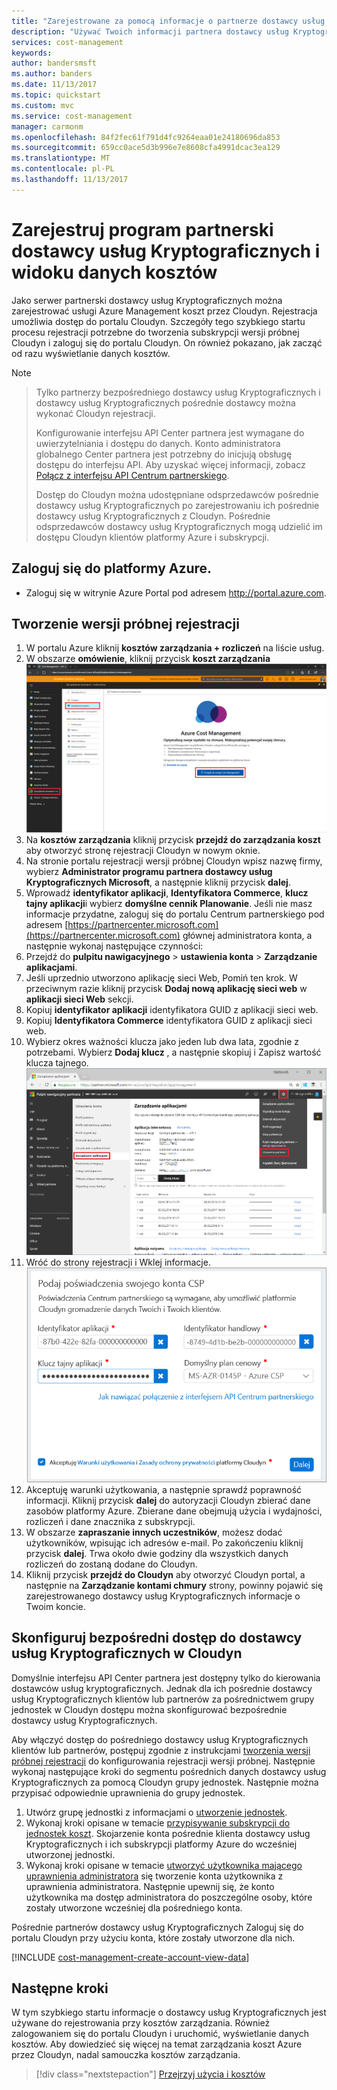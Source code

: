 ```yaml
---
title: "Zarejestrowane za pomocą informacje o partnerze dostawcy usług Kryptograficznych z usługą Azure Management koszt | Dokumentacja firmy Microsoft"
description: "Używać Twoich informacji partnera dostawcy usług Kryptograficznych, aby zarejestrować w usłudze Azure kosztów zarządzania przez Cloudyn."
services: cost-management
keywords: 
author: bandersmsft
ms.author: banders
ms.date: 11/13/2017
ms.topic: quickstart
ms.custom: mvc
ms.service: cost-management
manager: carmonm
ms.openlocfilehash: 84f2fec61f791d4fc9264eaa01e24180696da853
ms.sourcegitcommit: 659cc0ace5d3b996e7e8608cfa4991dcac3ea129
ms.translationtype: MT
ms.contentlocale: pl-PL
ms.lasthandoff: 11/13/2017
---
```

# <a name="register-with-the-csp-partner-program-and-view-cost-data"></a>Zarejestruj program partnerski dostawcy usług Kryptograficznych i widoku danych kosztów

Jako serwer partnerski dostawcy usług Kryptograficznych można zarejestrować usługi Azure Management koszt przez Cloudyn. Rejestracja umożliwia dostęp do portalu Cloudyn. Szczegóły tego szybkiego startu procesu rejestracji potrzebne do tworzenia subskrypcji wersji próbnej Cloudyn i zaloguj się do portalu Cloudyn. On również pokazano, jak zacząć od razu wyświetlanie danych kosztów.


>[!NOTE]

>Tylko partnerzy bezpośredniego dostawcy usług Kryptograficznych i dostawcy usług Kryptograficznych pośrednie dostawcy można wykonać Cloudyn rejestracji.
>
>Konfigurowanie interfejsu API Center partnera jest wymagane do uwierzytelniania i dostępu do danych. Konto administratora globalnego Center partnera jest potrzebny do inicjują obsługę dostępu do interfejsu API.
Aby uzyskać więcej informacji, zobacz [Połącz z interfejsu API Centrum partnerskiego](https://msdn.microsoft.com/library/partnercenter/mt709136.aspx).
>
>Dostęp do Cloudyn można udostępniane odsprzedawców pośrednie dostawcy usług Kryptograficznych po zarejestrowaniu ich pośrednie dostawcy usług Kryptograficznych z Cloudyn. Pośrednie odsprzedawców dostawcy usług Kryptograficznych mogą udzielić im dostępu Cloudyn klientów platformy Azure i subskrypcji.

## <a name="log-in-to-azure"></a>Zaloguj się do platformy Azure.

- Zaloguj się w witrynie Azure Portal pod adresem http://portal.azure.com.

## <a name="create-a-trial-registration"></a>Tworzenie wersji próbnej rejestracji

1. W portalu Azure kliknij **kosztów zarządzania + rozliczeń** na liście usług.
2. W obszarze **omówienie**, kliknij przycisk **koszt zarządzania**  
    ![Koszt strony zarządzania](./media/quick-register-csp/cost-mgt-billing-service.png)
3. Na **kosztów zarządzania** kliknij przycisk **przejdź do zarządzania koszt** aby otworzyć stronę rejestracji Cloudyn w nowym oknie.
4. Na stronie portalu rejestracji wersji próbnej Cloudyn wpisz nazwę firmy, wybierz **Administrator programu partnera dostawcy usług Kryptograficznych Microsoft**, a następnie kliknij przycisk **dalej**.  
5. Wprowadź **identyfikator aplikacji**, **Identyfikatora Commerce**, **klucz tajny aplikacji**i wybierz **domyślne cennik Planowanie**. Jeśli nie masz informacje przydatne, zaloguj się do portalu Centrum partnerskiego pod adresem [https://partnercenter.microsoft.com](https://partnercenter.microsoft.com) głównej administratora konta, a następnie wykonaj następujące czynności:
  1. Przejdź do **pulpitu nawigacyjnego** > **ustawienia konta** > **Zarządzanie aplikacjami**.
  2. Jeśli uprzednio utworzono aplikację sieci Web, Pomiń ten krok. W przeciwnym razie kliknij przycisk **Dodaj nową aplikację sieci web** w **aplikacji sieci Web** sekcji.
  3. Kopiuj **identyfikator aplikacji** identyfikatora GUID z aplikacji sieci web.
  4. Kopiuj **Identyfikatora Commerce** identyfikatora GUID z aplikacji sieci web.
  5. Wybierz okres ważności klucza jako jeden lub dwa lata, zgodnie z potrzebami. Wybierz **Dodaj klucz** , a następnie skopiuj i Zapisz wartość klucza tajnego.  
    ![Centrum partnerskiego dostawcy usług Kryptograficznych](./media/quick-register-csp/csp-partner-center.png)
  6. Wróć do strony rejestracji i Wklej informacje.  
      ![Poświadczenia konta dostawcy usług Kryptograficznych](./media/quick-register-csp/csp-reg.png)
6. Akceptuję warunki użytkowania, a następnie sprawdź poprawność informacji. Kliknij przycisk **dalej** do autoryzacji Cloudyn zbierać dane zasobów platformy Azure. Zbierane dane obejmują użycia i wydajności, rozliczeń i dane znacznika z subskrypcji.  
7. W obszarze **zapraszanie innych uczestników**, możesz dodać użytkowników, wpisując ich adresów e-mail. Po zakończeniu kliknij przycisk **dalej**. Trwa około dwie godziny dla wszystkich danych rozliczeń do zostaną dodane do Cloudyn.
8. Kliknij przycisk **przejdź do Cloudyn** aby otworzyć Cloudyn portal, a następnie na **Zarządzanie kontami chmury** strony, powinny pojawić się zarejestrowanego dostawcy usług Kryptograficznych informacje o Twoim koncie.

## <a name="configure-indirect-csp-access-in-cloudyn"></a>Skonfiguruj bezpośredni dostęp do dostawcy usług Kryptograficznych w Cloudyn

Domyślnie interfejsu API Center partnera jest dostępny tylko do kierowania dostawców usług kryptograficznych. Jednak dla ich pośrednie dostawcy usług Kryptograficznych klientów lub partnerów za pośrednictwem grupy jednostek w Cloudyn dostępu można skonfigurować bezpośrednie dostawcy usług Kryptograficznych.

Aby włączyć dostęp do pośredniego dostawcy usług Kryptograficznych klientów lub partnerów, postępuj zgodnie z instrukcjami [tworzenia wersji próbnej rejestracji](#create-a-trial-registration) do konfigurowania rejestracji wersji próbnej. Następnie wykonaj następujące kroki do segmentu pośrednich danych dostawcy usług Kryptograficznych za pomocą Cloudyn grupy jednostek. Następnie można przypisać odpowiednie uprawnienia do grupy jednostek.

1. Utwórz grupę jednostki z informacjami o [utworzenie jednostek](tutorial-user-access.md#create-entities).
2. Wykonaj kroki opisane w temacie [przypisywanie subskrypcji do jednostek koszt](https://support.cloudyn.com/hc/en-us/articles/115005139425-Video-Assigning-subscriptions-to-Cost-Entities). Skojarzenie konta pośrednie klienta dostawcy usług Kryptograficznych i ich subskrypcji platformy Azure do wcześniej utworzonej jednostki.
3. Wykonaj kroki opisane w temacie [utworzyć użytkownika mającego uprawnienia administratora](tutorial-user-access.md#create-a-user-with-admin-access) się tworzenie konta użytkownika z uprawnienia administratora. Następnie upewnij się, że konto użytkownika ma dostęp administratora do poszczególne osoby, które zostały utworzone wcześniej dla pośredniego konta.

Pośrednie partnerów dostawcy usług Kryptograficznych Zaloguj się do portalu Cloudyn przy użyciu konta, które zostały utworzone dla nich.


[!INCLUDE [cost-management-create-account-view-data](../../includes/cost-management-create-account-view-data.md)]

## <a name="next-steps"></a>Następne kroki

W tym szybkiego startu informacje o dostawcy usług Kryptograficznych jest używane do rejestrowania przy kosztów zarządzania. Również zalogowaniem się do portalu Cloudyn i uruchomić, wyświetlanie danych kosztów. Aby dowiedzieć się więcej na temat zarządzania koszt Azure przez Cloudyn, nadal samouczka kosztów zarządzania.

> [!div class="nextstepaction"]
> [Przejrzyj użycia i kosztów](./tutorial-review-usage.md)
